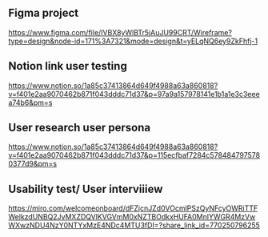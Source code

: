 ## Figma project

https://www.figma.com/file/IVBX8yWlBTr5jAuJU99CRT/Wireframe?type=design&node-id=171%3A7321&mode=design&t=yELqNQ6ey9ZkFhfj-1

## Notion link user testing

https://www.notion.so/1a85c37413864d649f4988a63a860818?v=f401e2aa9070462b871f043dddc71d37&p=97a9a157978141e1b1a1e3c3eeea74b6&pm=s

## User research user persona

https://www.notion.so/1a85c37413864d649f4988a63a860818?v=f401e2aa9070462b871f043dddc71d37&p=115ecfbaf7284c5784847975780377d9&pm=s

## Usability test/ User interviiiew

https://miro.com/welcomeonboard/dFZjcnJZd0VOcmlPSzQyNFcyOWRiTTFWelkzdUNBQ2JvMXZDQVlKVGVmM0xNZTBOdkxHUFA0MnlYWGR4MzVwWXwzNDU4NzY0NTYxMzE4NDc4MTU3fDI=?share_link_id=770250796255